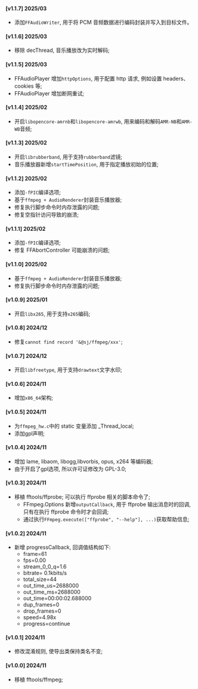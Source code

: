#### [v1.1.7] 2025/03
- 添加`FFAudioWriter`, 用于将 PCM 音频数据进行编码封装并写入到目标文件。

#### [v1.1.6] 2025/03
- 移除 decThread, 音乐播放改为实时解码;

#### [v1.1.5] 2025/03
- FFAudioPlayer 增加`httpOptions`, 用于配置 http 请求, 例如设置 headers、cookies 等;
- FFAudioPlayer 增加断网重试;

#### [v1.1.4] 2025/02
- 开启`libopencore-amrnb`和`libopencore-amrwb`, 用来编码和解码`AMR-NB`和`AMR-WB`音频;

#### [v1.1.3] 2025/02
- 开启`librubberband`, 用于支持`rubberband`滤镜;
- 音乐播放器新增`startTimePosition`, 用于指定播放初始的位置;

#### [v1.1.2] 2025/02
- 添加`-fPIC`编译选项;
- 基于`ffmpeg + AudioRenderer`封装音乐播放器;
- 修复执行脚步命令时内存泄露的问题;
- 修复空指针访问导致的崩溃;

#### [v1.1.1] 2025/02
- 添加`-fPIC`编译选项;
- 修复 FFAbortController 可能崩溃的问题;

#### [v1.1.0] 2025/02
- 基于`ffmpeg + AudioRenderer`封装音乐播放器;
- 修复执行脚步命令时内存泄露的问题;

#### [v1.0.9] 2025/01
- 开启`libx265`, 用于支持`x265`编码;

#### [v1.0.8] 2024/12
- 修复`cannot find record '&@sj/ffmpeg/xxx'`;

#### [v1.0.7] 2024/12
- 开启`libfreetype`, 用于支持`drawtext`文字水印;

#### [v1.0.6] 2024/11
- 增加`x86_64`架构;

#### [v1.0.5] 2024/11
- 为`ffmpeg_hw.c`中的 static 变量添加 _Thread_local;
- 添加gpl声明;

#### [v1.0.4] 2024/11
- 增加 lame, libaom, libogg,libvorbis, opus, x264 等编码器;
- 由于开启了gpl选项, 所以许可证修改为 GPL-3.0;

#### [v1.0.3] 2024/11
- 移植 fftools/ffprobe; 可以执行 ffprobe 相关的脚本命令了;
  - FFmpeg.Options 新增`outputCallback`, 用于 ffprobe 输出消息时的回调, 只有在执行 ffprobe 命令时才会回调;
  - 通过执行`FFmpeg.execute(["ffprobe", "--help"], ...)`获取帮助信息;

#### [v1.0.2] 2024/11
- 新增 progressCallback, 回调值结构如下:
  - frame=61
  - fps=0.00
  - stream_0_0_q=1.6
  - bitrate=   0.1kbits/s
  - total_size=44
  - out_time_us=2688000
  - out_time_ms=2688000
  - out_time=00:00:02.688000
  - dup_frames=0
  - drop_frames=0
  - speed=4.98x
  - progress=continue

#### [v1.0.1] 2024/11
- 修改混淆规则, 使导出类保持类名不变;

#### [v1.0.0] 2024/11
- 移植 fftools/ffmpeg;